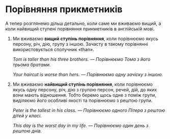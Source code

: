 # Порiвняння прикметникiв

<p>А тепер розглянемо дільш детально, коли саме ми вживаємо вищий, а коли найвищий ступені порівняння прикметників в англійській мові.</p>

<ol>
<li>Ми вживаємо <b>вищий ступінь порівняння</b>, коли порівнюємо якусь  персону, річ, дію, групу з іншою. Зачасту в такому порівнянні використовується сполучник «than».</li>
<p><i>Tom is taller than his three brothers. — Порівнюємо Тома з його трьома братами.</i></p>
<p><i>Your haircut is worse than hers. — Порівнюємо одну зачіску з іншою.</i></p>
<li>Ми вживаємо <b>найвищий ступінь порівняння</b>, коли порівнюємо якусь одну  персону, річ, дію з групою персон, речей, дій, до яких вони мають відношення. Тобто беремо щось одне з поміж групи, виділяємо його особливі якості та порівнюємо з рештою групи.</li>
<p><i>Peter is the tallest in his class. — Порівнюємо одного Пітера з рештою дітей у класі.</i></p>
<p><i>This day is the worst day in my life. — Порівнюємо один день з рештою днів.</i></p>
</ol>